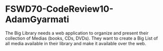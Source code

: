 # FSWD70-CodeReview10-AdamGyarmati
 The Big Library needs a web application to organize and present their collection of Medias (books, CDs, DVDs). They want to create a Big List of all media available in their library and make it available over the web.
